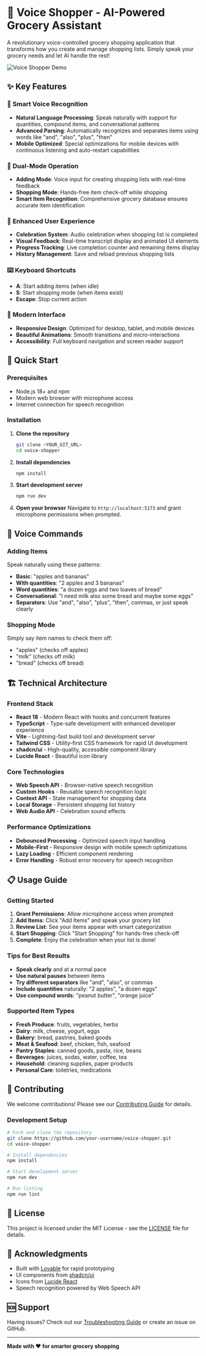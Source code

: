 # 🎤 Voice Shopper - AI-Powered Grocery Assistant

A revolutionary voice-controlled grocery shopping application that transforms how you create and manage shopping lists. Simply speak your grocery needs and let AI handle the rest!

![Voice Shopper Demo](https://via.placeholder.com/800x400/4F46E5/FFFFFF?text=Voice+Shopper+Demo)

## ✨ Key Features

### 🎯 **Smart Voice Recognition**

- **Natural Language Processing**: Speak naturally with support for quantities, compound items, and conversational patterns
- **Advanced Parsing**: Automatically recognizes and separates items using words like "and", "also", "plus", "then"
- **Mobile Optimized**: Special optimizations for mobile devices with continuous listening and auto-restart capabilities

### 🛒 **Dual-Mode Operation**

- **Adding Mode**: Voice input for creating shopping lists with real-time feedback
- **Shopping Mode**: Hands-free item check-off while shopping
- **Smart Item Recognition**: Comprehensive grocery database ensures accurate item identification

### 🎉 **Enhanced User Experience**

- **Celebration System**: Audio celebration when shopping list is completed
- **Visual Feedback**: Real-time transcript display and animated UI elements
- **Progress Tracking**: Live completion counter and remaining items display
- **History Management**: Save and reload previous shopping lists

### ⌨️ **Keyboard Shortcuts**

- **A**: Start adding items (when idle)
- **S**: Start shopping mode (when items exist)
- **Escape**: Stop current action

### 📱 **Modern Interface**

- **Responsive Design**: Optimized for desktop, tablet, and mobile devices
- **Beautiful Animations**: Smooth transitions and micro-interactions
- **Accessibility**: Full keyboard navigation and screen reader support

## 🚀 Quick Start

### Prerequisites

- Node.js 18+ and npm
- Modern web browser with microphone access
- Internet connection for speech recognition

### Installation

1. **Clone the repository**

   ```bash
   git clone <YOUR_GIT_URL>
   cd voice-shopper
   ```

2. **Install dependencies**

   ```bash
   npm install
   ```

3. **Start development server**

   ```bash
   npm run dev
   ```

4. **Open your browser**
   Navigate to `http://localhost:5173` and grant microphone permissions when prompted.

## 🎤 Voice Commands

### Adding Items

Speak naturally using these patterns:

- **Basic**: "apples and bananas"
- **With quantities**: "2 apples and 3 bananas"
- **Word quantities**: "a dozen eggs and two loaves of bread"
- **Conversational**: "I need milk also some bread and maybe some eggs"
- **Separators**: Use "and", "also", "plus", "then", commas, or just speak clearly

### Shopping Mode

Simply say item names to check them off:

- "apples" (checks off apples)
- "milk" (checks off milk)
- "bread" (checks off bread)

## 🏗️ Technical Architecture

### Frontend Stack

- **React 18** - Modern React with hooks and concurrent features
- **TypeScript** - Type-safe development with enhanced developer experience
- **Vite** - Lightning-fast build tool and development server
- **Tailwind CSS** - Utility-first CSS framework for rapid UI development
- **shadcn/ui** - High-quality, accessible component library
- **Lucide React** - Beautiful icon library

### Core Technologies

- **Web Speech API** - Browser-native speech recognition
- **Custom Hooks** - Reusable speech recognition logic
- **Context API** - State management for shopping data
- **Local Storage** - Persistent shopping list history
- **Web Audio API** - Celebration sound effects

### Performance Optimizations

- **Debounced Processing** - Optimized speech input handling
- **Mobile-First** - Responsive design with mobile speech optimizations
- **Lazy Loading** - Efficient component rendering
- **Error Handling** - Robust error recovery for speech recognition

## 📋 Usage Guide

### Getting Started

1. **Grant Permissions**: Allow microphone access when prompted
2. **Add Items**: Click "Add Items" and speak your grocery list
3. **Review List**: See your items appear with smart categorization
4. **Start Shopping**: Click "Start Shopping" for hands-free check-off
5. **Complete**: Enjoy the celebration when your list is done!

### Tips for Best Results

- **Speak clearly** and at a normal pace
- **Use natural pauses** between items
- **Try different separators** like "and", "also", or commas
- **Include quantities** naturally: "2 apples", "a dozen eggs"
- **Use compound words**: "peanut butter", "orange juice"

### Supported Item Types

- **Fresh Produce**: fruits, vegetables, herbs
- **Dairy**: milk, cheese, yogurt, eggs
- **Bakery**: bread, pastries, baked goods
- **Meat & Seafood**: beef, chicken, fish, seafood
- **Pantry Staples**: canned goods, pasta, rice, beans
- **Beverages**: juices, sodas, water, coffee, tea
- **Household**: cleaning supplies, paper products
- **Personal Care**: toiletries, medications

## 🤝 Contributing

We welcome contributions! Please see our [Contributing Guide](CONTRIBUTING.md) for details.

### Development Setup

```bash
# Fork and clone the repository
git clone https://github.com/your-username/voice-shopper.git
cd voice-shopper

# Install dependencies
npm install

# Start development server
npm run dev

# Run linting
npm run lint
```

## 📄 License

This project is licensed under the MIT License - see the [LICENSE](LICENSE) file for details.

## 🙏 Acknowledgments

- Built with [Lovable](https://lovable.dev) for rapid prototyping
- UI components from [shadcn/ui](https://ui.shadcn.com/)
- Icons from [Lucide React](https://lucide.dev/)
- Speech recognition powered by Web Speech API

## 🆘 Support

Having issues? Check out our [Troubleshooting Guide](TROUBLESHOOTING.md) or create an issue on GitHub.

---

**Made with ❤️ for smarter grocery shopping**
